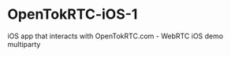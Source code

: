 OpenTokRTC-iOS-1
================

iOS app that interacts with OpenTokRTC.com - WebRTC iOS demo multiparty
